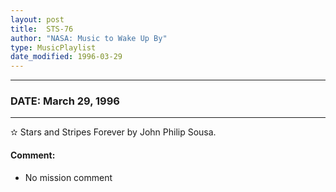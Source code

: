 ```yaml
---
layout: post
title:  STS-76
author: "NASA: Music to Wake Up By"
type: MusicPlaylist
date_modified: 1996-03-29
---
```


----
### DATE: March 29, 1996
----
✫ Stars and Stripes Forever by John Philip Sousa.

#### Comment:
* No mission comment
